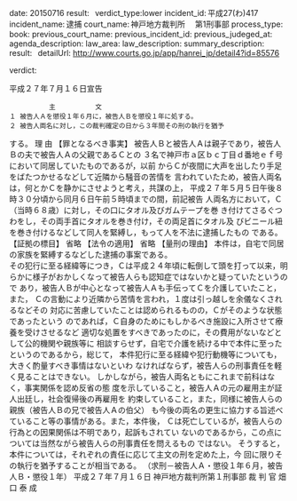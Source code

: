 
date: 20150716
result:  
verdict_type:lower
incident_id: 平成27(わ)417
incident_name: 逮捕
court_name: 神戸地方裁判所 　第1刑事部
process_type:
book: 
previous_court_name:
previous_incident_id:
previous_judeged_at:
agenda_description: 
law_area: 
law_description: 
summary_description:  
result:  
detailUrl: http://www.courts.go.jp/app/hanrei_jp/detail4?id=85576

verdict:

平成２７年７月１６日宣告  
  
              主          文 
    １ 被告人Ａを懲役１年６月に，被告人Ｂを懲役１年に処する。 
    ２ 被告人両名に対し，この裁判確定の日から３年間その刑の執行を猶予
する。 
              理          由 
【罪となるべき事実】 
 被告人Ｂと被告人Ａは親子であり，被告人Ｂの夫で被告人Ａの父親であるＣとの
３名で神戸市ａ区ｂｃ丁目ｄ番地ｅｆ号において同居していたものであるが，以前
からＣが夜間に大声を出したり手足をばたつかせるなどして近隣から騒音の苦情を
言われていたため，被告人両名は，何とかＣを静かにさせようと考え，共謀の上，
平成２７年５月５日午後８時３０分頃から同月６日午前５時頃までの間，前記被告
人両名方において，Ｃ（当時６８歳）に対し，その口にタオル及びガムテープを巻
き付けてさるぐつわをし，その両手首にタオルを巻き付け，その両足首にタオル及
びビニール紐を巻き付けるなどして同人を緊縛し，もって人を不法に逮捕したもの
である。 
【証拠の標目】 
 省略 
【法令の適用】 
 省略 
【量刑の理由】 
 本件は，自宅で同居の家族を緊縛するなどした逮捕の事案である。  
 その犯行に至る経緯等につき，Ｃは平成２４年頃に転倒して頭を打って以来，明
らかに様子がおかしくなって被告人らも認知症ではないかと疑っていたというので
あり，被告人Ｂが中心となって被告人Ａも手伝ってＣを介護していたこと，また，
Ｃの言動により近隣から苦情を言われ，１度は引っ越しを余儀なくされるなどその
対応に苦慮していたことは認められるものの，Ｃがそのような状態であったという
のであれば，Ｃ自身のためにもしかるべき施設に入所させて療養を受けさせるなど
適切な処置をすべきであったのに，その費用がないなどとして公的機関や親族等に
相談すらせず，自宅で介護を続ける中で本件に至ったというのであるから，総じて，
本件犯行に至る経緯や犯行動機等についても，大きく酌量すべき事情はないといわ
なければならず，被告人らの刑事責任を軽く見ることはできない。 
 しかしながら，被告人両名ともにこれまで前科はなく，事実関係を認め反省の態
度を示していること，被告人Ａの元の雇用主が証人出廷し，社会復帰後の再雇用を
約束していること，また，同様に被告人らの親族（被告人Ｂの兄で被告人Ａの伯父）
も今後の両名の更生に協力する旨述べていること等の事情がある。また，本件後，
Ｃは死亡しているが，被告人らの行為との因果関係は不明であり，起訴もされてい
ないのであるから，この点については当然ながら被告人らの刑事責任を問えるもの
ではない。 
 そうすると，本件については，それぞれの責任に応じて主文の刑を定めた上，今
回に限りその執行を猶予することが相当である。 
（求刑－被告人Ａ・懲役１年６月，被告人Ｂ・懲役１年） 
   平成２７年７月１６日 
      神戸地方裁判所第１刑事部 
            裁 判 官  畑 口 泰 成 

                    